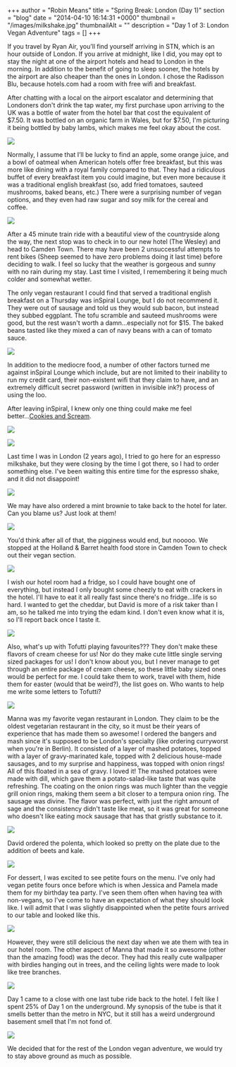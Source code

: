 +++
author = "Robin Means"
title = "Spring Break: London      (Day 1)"
section = "blog"
date = "2014-04-10 16:14:31 +0000"
thumbnail = "/images/milkshake.jpg"
thumbnailAlt = ""
description = "Day 1 of 3: London Vegan Adventure"
tags = []
+++

If you travel by Ryan Air, you’ll find yourself arriving in STN, which is an hour outside of London. If you arrive at midnight, like I did, you may opt to stay the night at one of the airport hotels and head to London in the morning. In addition to the benefit of going to sleep sooner, the hotels by the airport are also cheaper than the ones in London. I chose the Radisson Blu, because hotels.com had a room with free wifi and breakfast.

After chatting with a local on the airport escalator and determining that Londoners don't drink the tap water, my first purchase upon arriving to the UK was a bottle of water from the hotel bar that cost the equivalent of $7.50. It was bottled on an organic farm in Wales, but for $7.50, I'm picturing it being bottled by baby lambs, which makes me feel okay about the cost.

![](/images/water.jpg)

Normally, I assume that I’ll be lucky to find an apple, some orange juice, and a bowl of oatmeal when American hotels offer free breakfast, but this was more like dining with a royal family compared to that. They had a ridiculous buffet of every breakfast item you could imagine, but even more because it was a traditional english breakfast (so, add fried tomatoes, sauteed mushrooms, baked beans, etc.) There were a surprising number of vegan options, and they even had raw sugar and soy milk for the cereal and coffee.

![](/images/radisson-breakfast.jpg)

After a 45 minute train ride with a beautiful view of the countryside along the way, the next stop was to check in to our new hotel (The Wesley) and head to Camden Town. There may have been 2 unsuccessful attempts to rent bikes (Sheep seemed to have zero problems doing it last time) before deciding to walk. I feel so lucky that the weather is gorgeous and sunny with no rain during my stay. Last time I visited, I remembering it being much colder and somewhat wetter.

The only vegan restaurant I could find that served a traditional english breakfast on a Thursday was inSpiral Lounge, but I do not recommend it. They were out of sausage and told us they would sub bacon, but instead they subbed eggplant. The tofu scramble and sauteed mushrooms were good, but the rest wasn't worth a damn...especially not for $15. The baked beans tasted like they mixed a can of navy beans with a can of tomato sauce.

![](/images/inspiral-lounge.jpg)

In addition to the mediocre food, a number of other factors turned me against inSpiral Lounge which include, but are not limited to their inability to run my credit card, their non-existent wifi that they claim to have, and an extremely difficult secret password (written in invisible ink?) process of using the loo.

After leaving inSpiral, I knew only one thing could make me feel better...[Cookies and Scream](http://cookiesandscream.com/). 

![](/images/cookies-n-scream-menu.jpg)

![](/images/cookies-n-scream-menu2.jpg)

Last time I was in London (2 years ago), I tried to go here for an espresso milkshake, but they were closing by the time I got there, so I had to order something else. I've been waiting this entire time for the espresso shake, and it did not disappoint!

![](/images/milkshake.jpg)

We may have also ordered a mint brownie to take back to the hotel for later. Can you blame us? Just look at them!

![](/images/mint-brownie.jpg)

You'd think after all of that, the pigginess would end, but nooooo. We stopped at the Holland & Barret health food store in Camden Town to check out their vegan section.

![](/images/hollandbarret.jpg)

I wish our hotel room had a fridge, so I could have bought one of everything, but instead I only bought some cheezly to eat with crackers in the hotel. I'll have to eat it all really fast since there's no fridge...life is so hard. I wanted to get the cheddar, but David is more of a risk taker than I am, so he talked me into trying the edam kind. I don't even know what it is, so I'll report back once I taste it.

![](/images/cheezly.jpg)

Also, what's up with Tofutti playing favourites??? They don't make these flavors of cream cheese for us! Nor do they make cute little single serving sized packages for us! I don't know about you, but I never manage to get through an entire package of cream cheese, so these little baby sized ones would be perfect for me. I could take them to work, travel with them, hide them for easter (would that be weird?), the list goes on. Who wants to help me write some letters to Tofutti?

![](/images/tofutti.jpg)

Manna was my favorite vegan restaurant in London. They claim to be the oldest vegetarian restaurant in the city, so it must be their years of experience that has made them so awesome! I ordered the bangers and mash since it's supposed to be London's specialty (like ordering curryworst when you're in Berlin). It consisted of a layer of mashed potatoes, topped with a layer of gravy-marinated kale, topped with 2 delicious house-made sausages, and to my surprise and happiness, was topped with onion rings! All of this floated in a sea of gravy. I loved it! The mashed potatoes were made with dill, which gave them a potato-salad-like taste that was quite refreshing. The coating on the onion rings was much lighter than the veggie grill onion rings, making them seem a bit closer to a tempura onion ring. The sausage was divine. The flavor was perfect, with just the right amount of sage and the consistency didn't taste like meat, so it was great for someone who doesn't like eating mock sausage that has that gristly substance to it.

![](/images/bangers-mash.jpg)

David ordered the polenta, which looked so pretty on the plate due to the addition of beets and kale.

![](/images/polenta.jpg)

For dessert, I was excited to see petite fours on the menu. I've only had vegan petite fours once before which is when Jessica and Pamela made them for my birthday tea party. I've seen them often when having tea with non-vegans, so I've come to have an expectation of what they should look like. I will admit that I was slightly disappointed when the petite fours arrived to our table and looked like this.

![](/images/petite-fours.jpg)

However, they were still delicious the next day when we ate them with tea in our hotel room. The other aspect of Manna that made it so awesome (other than the amazing food) was the decor. They had this really cute wallpaper with birdies hanging out in trees, and the ceiling lights were made to look like tree branches.

![](/images/bird-wallpaper.jpg)

Day 1 came to a close with one last tube ride back to the hotel. I felt like I spent 25% of Day 1 on the underground. My synopsis of the tube is that it smells better than the metro in NYC, but it still has a weird underground basement smell that I'm not fond of.

![](/images/tube.jpg)

We decided that for the rest of the London vegan adventure, we would try to stay above ground as much as possible.

